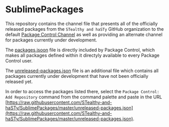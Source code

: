 SublimePackages
================

This repository contains the channel file that presents all of the officially
released packages from the `STealthy and haSTy` GitHub organization to the
default [Package Control Channel](https://github.com/wbond/package_control_channel)
as well as providing an alternate channel for packages currently under
development.

The [packages.jsoon](packages.json) file is directly included by Package
Control, which makes all packages defined within it directyly available to
every Package Control user.

The [unreleased-packages.json](unreleased-packages.json) file is an additional
file which contains all packages currently under development that have not been
officially released yet.

In order to access the packages listed there, select the `Package Control: Add
Repository` command from the command palette and paste in the URL
[https://raw.githubusercontent.com/STealthy-and-haSTy/SublimePackages/master/unreleased-packages.json](https://raw.githubusercontent.com/STealthy-and-haSTy/SublimePackages/master/unreleased-packages.json).

